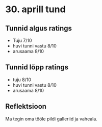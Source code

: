 # 30. aprill tund

## Tunnid algus ratings

-   Tuju 7/10
-   huvi tunni vastu 8/10
-   arusaama 8/10

## Tunnid lõpp ratings

-   tuju 8/10
-   huvi tunni vastu 8/10
-   arusaama 8/10

## Reflektsioon

Ma tegin oma tööle pildi galleriid ja vaheala.
